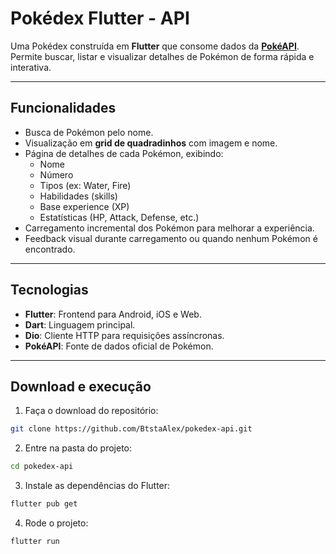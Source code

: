# Pokédex Flutter - API 

Uma Pokédex construída em **Flutter** que consome dados da **[PokéAPI](https://pokeapi.co/)**. Permite buscar, listar e visualizar detalhes de Pokémon de forma rápida e interativa.

---

## Funcionalidades

- Busca de Pokémon pelo nome.
- Visualização em **grid de quadradinhos** com imagem e nome.
- Página de detalhes de cada Pokémon, exibindo:
  - Nome
  - Número
  - Tipos (ex: Water, Fire)
  - Habilidades (skills)
  - Base experience (XP)
  - Estatísticas (HP, Attack, Defense, etc.)
- Carregamento incremental dos Pokémon para melhorar a experiência.
- Feedback visual durante carregamento ou quando nenhum Pokémon é encontrado.

---

## Tecnologias

- **Flutter**: Frontend para Android, iOS e Web.
- **Dart**: Linguagem principal.
- **Dio**: Cliente HTTP para requisições assíncronas.
- **PokéAPI**: Fonte de dados oficial de Pokémon.

---

## Download e execução


1. Faça o download do repositório:
```bash
git clone https://github.com/BtstaAlex/pokedex-api.git
```

2. Entre na pasta do projeto:
```bash
cd pokedex-api
```

3. Instale as dependências do Flutter:
```bash
flutter pub get
```

4. Rode o projeto:
```bash
flutter run
```